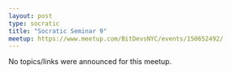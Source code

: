 ```yaml
---
layout: post
type: socratic
title: "Socratic Seminar 9"
meetup: https://www.meetup.com/BitDevsNYC/events/150652492/
---
```


No topics/links were announced for this meetup.
